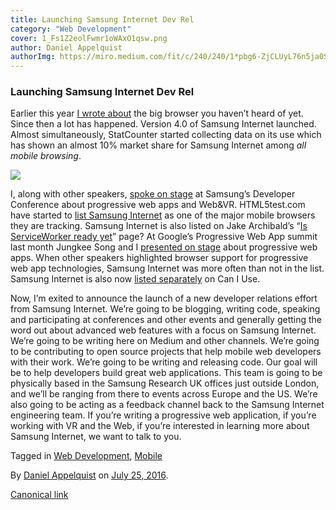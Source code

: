 ```yaml
---
title: Launching Samsung Internet Dev Rel
category: "Web Development"
cover: 1_Fs1Z2eolFwmr1oWAxO1qsw.png
author: Daniel Appelquist 
authorImg: https://miro.medium.com/fit/c/240/240/1*pbg6-ZjCLUyL76n5ja0S5Q.jpeg
---
```


### Launching Samsung Internet Dev Rel

Earlier this year [I wrote about](https://medium.com/@torgo/the-big-browser-you-haven-t-heard-of-yet-481a1b48517b#.klm8554in) the big browser you haven’t heard of yet. Since then a lot has happened. Version 4.0 of Samsung Internet launched. Almost simultaneously, StatCounter started collecting data on its use which has shown an almost 10% market share for Samsung Internet among _all mobile browsing_.

![](https://cdn-images-1.medium.com/max/800/1*Fs1Z2eolFwmr1oWAxO1qsw.png)

I, along with other speakers, [spoke on stage](https://www.google.co.uk/url?sa=t&rct=j&q=&esrc=s&source=web&cd=4&cad=rja&uact=8&ved=0ahUKEwidn973vo7OAhUpJsAKHeWdAZgQtwIIMjAD&url=https%3A%2F%2Fwww.youtube.com%2Fwatch%3Fv%3D_CxDY4XWeYg&usg=AFQjCNHNQVElIPsdMOSFMhBLcfjz21RVng&sig2=bbbdlk7bfPNHzuNjECCPaQ) at Samsung’s Developer Conference about progressive web apps and Web&VR. HTML5test.com have started to [list Samsung Internet](http://html5test.com/results/mobile.html) as one of the major mobile browsers they are tracking. Samsung Internet is also listed on Jake Archibald’s “[Is ServiceWorker ready yet](https://jakearchibald.github.io/isserviceworkerready/)” page? At Google’s Progressive Web App summit last month Jungkee Song and I [presented on stage](https://www.google.co.uk/url?sa=t&rct=j&q=&esrc=s&source=web&cd=1&cad=rja&uact=8&ved=0ahUKEwiP-cTvvY7OAhVsL8AKHfvvDw0QtwIIHjAA&url=https%3A%2F%2Fwww.youtube.com%2Fwatch%3Fv%3D4_qhu-4EQGA&usg=AFQjCNGfAdc5IurdBrwgnVU-vfW0P8_P-w&sig2=-PNVxC9q_nqCyuk7H_3tvw) about progressive web apps. When other speakers highlighted browser support for progressive web app technologies, Samsung Internet was more often than not in the list. Samsung Internet is also now [listed separately](http://caniuse.com/#search=service%20worker) on Can I Use.

Now, I’m exited to announce the launch of a new developer relations effort from Samsung Internet. We’re going to be blogging, writing code, speaking and participating at conferences and other events and generally getting the word out about advanced web features with a focus on Samsung Internet. We’re going to be writing here on Medium and other channels. We’re going to be contributing to open source projects that help mobile web developers with their work. We’re going to be writing and releasing code. Our goal will be to help developers build great web applications. This team is going to be physically based in the Samsung Research UK offices just outside London, and we’ll be ranging from there to events across Europe and the US. We’re also going to be acting as a feedback channel back to the Samsung Internet engineering team. If you’re writing a progressive web application, if you’re working with VR and the Web, if you’re interested in learning more about Samsung Internet, we want to talk to you.

Tagged in [Web Development](https://medium.com/tag/web-development), [Mobile](https://medium.com/tag/mobile)

By [Daniel Appelquist](https://medium.com/@torgo) on [July 25, 2016](https://medium.com/p/591ea6fe22af).

[Canonical link](https://medium.com/@torgo/launching-samsung-internet-dev-rel-591ea6fe22af)
